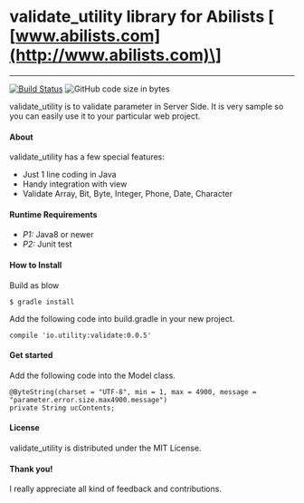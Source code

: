 # validate_utility library for Abilists \[ [www.abilists.com](http://www.abilists.com)\]
--------------------------------------------------
[![Build Status](https://travis-ci.org/abilists/validate_utility.svg?branch=master)](https://travis-ci.org/abilists/validate_utility)
![GitHub code size in bytes](https://img.shields.io/github/languages/code-size/abilists/validate_utility)

validate_utility is to validate parameter in Server Side. It is very sample so you can easily use it to your particular web project.

#### About
validate_utility has a few special features:

* Just 1 line coding in Java
* Handy integration with view
* Validate Array, Bit, Byte, Integer, Phone, Date, Character
#### Runtime Requirements

- *P1:* Java8 or newer
- *P2:* Junit test

#### How to Install
Build as blow
```
$ gradle install
```
Add the following code into build.gradle in your new project.
```
compile 'io.utility:validate:0.0.5'
```
#### Get started
Add the following code into the Model class.
```
@ByteString(charset = "UTF-8", min = 1, max = 4900, message = "parameter.error.size.max4900.message") 
private String ucContents;
```

#### License

validate_utility is distributed under the MIT License.

#### Thank you!

I really appreciate all kind of feedback and contributions. 
